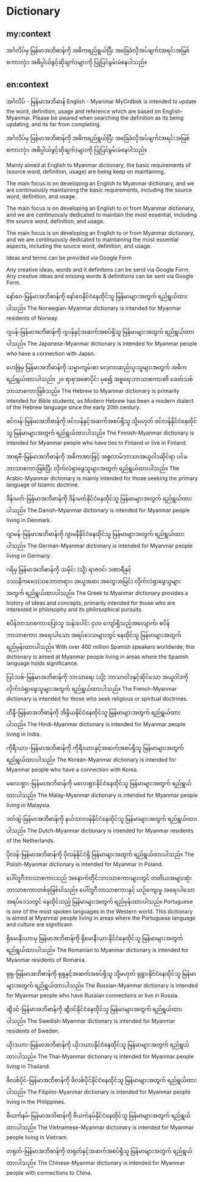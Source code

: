 # Dictionary

## my:context

အင်္ဂလိပ်မှ မြန်မာအဘိဓာန်ကို အဓိကရည်ရွယ်ပြီး အခြေခံလိုအပ်ချက်(အရင်းအမြစ်စကားလုံး၊ အဓိပ္ပါယ်ဖွင့်ဆိုချက်)များကို ပြုပြင်မွမ်းမံနေပါသည်။

## en:context

အင်္ဂလိပ် - မြန်မာအဘိဓာန်
English - Myanmar
MyOrdbok is intended to update the word, definition, usage and reference which are based on English-Myanmar. Please be awared when searching the definition as its being updating, and its far from completing.

အင်္ဂလိပ်မှ မြန်မာအဘိဓာန်ကို အဓိကရည်ရွယ်ပြီး အခြေခံလိုအပ်ချက်(အရင်းအမြစ်စကားလုံး၊ အဓိပ္ပါယ်ဖွင့်ဆိုချက်)များကို ပြုပြင်မွမ်းမံနေပါသည်။

Mainly aimed at English to Myanmar dictionary, the basic requirements of (source word, definition, usage) are being keep on maintaining.

The main focus is on developing an English to Myanmar dictionary, and we are continuously maintaining the basic requirements, including the source word, definition, and usage.

The main focus is on developing an English to or from Myanmar dictionary, and we are continuously dedicated to maintain the most essential, including the source word, definition, and usage.

The main focus is on developing an English to or from Myanmar dictionary, and we are continuously dedicated to maintaining the most essential aspects, including the source word, definition, and usage.

Ideas and terms can be provided via Google Form

Any creative ideas, words and it definitons can be send via Google Form.
Any creative ideas and missing words & definitions can be sent via Google Form.

နော်ဝေ-မြန်မာအဘိဓာန်ကို နော်ဝေနိုင်ငံနေထိုင်သူ မြန်မာများအတွက် ရည်ရွယ်ထားပါသည်။
The Norwegian-Myanmar dictionary is intended for Myanmar residents of Norway.

ဂျပန်-မြန်မာအဘိဓာန်ကို ဂျပန်နှင့်အဆက်အစပ်ရှိသူ မြန်မာများအတွက် ရည်ရွယ်ထားပါသည်။
The Japanese-Myanmar dictionary is intended for Myanmar people who have a connection with Japan.

ဟေဗြဲမှ မြန်မာအဘိဓာန်ကို သမ္မာကျမ်းစာ လေ့လာဆည်းပူးသူများအတွက် အဓိကရည်ရွယ်ထားပါသည်။ ၂၀ ရာစုအစောပိုင်း မှစ၍ အစ္စရေးဘာသာစကား၏ ခေတ်သစ်ဘာသာစကားဖြစ်သည်။
The Hebrew to Myanmar dictionary is primarily intended for Bible students, as Modern Hebrew has been a modern dialect of the Hebrew language since the early 20th century.

ဖင်လန်-မြန်မာအဘိဓာန်ကို ဖင်လန်နှင့်အဆက်အစပ်ရှိသူ သို့မဟုတ် ဖင်လန်နိုင်ငံနေထိုင်သူ မြန်မာများအတွက် ရည်ရွယ်ထားပါသည်။
The Finnish-Myanmar dictionary is intended for Myanmar people who have ties to Finland or live in Finland.

အာရဗီ-မြန်မာအဘိဓာန်ကို အဓိကအားဖြင့် အစ္စလာမ်ဘာသာအယူဝါဒဆိုင်ရာ ပင်မ ဘာသာစကားဖြစ်ပြီး လိုက်လံရှာဖွေသူများအတွက် ရည်ရွယ်ထားပါသည်။
The Arabic-Myanmar dictionary is mainly intended for those seeking the primary language of Islamic doctrine.

ဒိန်းမတ်-မြန်မာအဘိဓာန်ကို ဒိန်းမတ်နိုင်ငံနေထိုင်သူ မြန်မာများအတွက် ရည်ရွယ်ထားပါသည်။
The Danish-Myanmar dictionary is intended for Myanmar people living in Denmark.

ဂျာမန်-မြန်မာအဘိဓာန်ကို ဂျာမနီနိုင်ငံနေထိုင်သူ မြန်မာများအတွက် ရည်ရွယ်ထားပါသည်။
The German-Myanmar dictionary is intended for Myanmar people living in Germany.

ဂရိမှ မြန်မာအဘိဓာန်ကို သမိုင်း (သို့) ရာဇဝင်၊ ဒဏာရီနှင့် ဒဿနိကဗေဒ(သဘောတရား၊ အယူအဆ၊ အတွေးအမြင်) လိုက်လံရှာဖွေသူများအတွက် ရည်ရွယ်ထားပါသည်။
The Greek to Myanmar dictionary provides a history of ideas and concepts, primarily intended for those who are interested in philosophy and its philosophical pursuits.

စပိန်ဘာသာစကားပြောသူ သန်းပေါင်း ၄၀၀ ကျော်ရှိသည့်အလျောက်၊ စပိန်ဘာသာစကား အရေးပါသော အရပ်ဒေသများတွင် နေထိုင်သူ မြန်မာများအတွက် ရည်မှန်းထားပါသည်။
With over 400 million Spanish speakers worldwide, this dictionary is aimed at Myanmar people living in areas where the Spanish language holds significance.

ပြင်သစ်-မြန်မာအဘိဓာန်ကို ဘာသာရေး (သို့) ဘာသာဝါဒနှင့်ဆိုင်သော အယူဝါဒကို လိုက်လံရှာဖွေသူများအတွက် ရည်ရွယ်ထားပါသည်။
The French-Myanmar dictionary is intended for those who seek religious or spiritual doctrines.

ဟိန္ဒီ-မြန်မာအဘိဓာန်ကို အိန္ဒိယနိုင်ငံနေထိုင်သူ မြန်မာများအတွက် ရည်ရွယ်ထားပါသည်။
The Hindi-Myanmar dictionary is intended for Myanmar people living in India.

ကိုရီးယား-မြန်မာအဘိဓာန်ကို ကိုရီးယားနှင့်အဆက်အစပ်ရှိသူ မြန်မာများအတွက် ရည်ရွယ်ထားပါသည်။
The Korean-Myanmar dictionary is intended for Myanmar people who have a connection with Korea.

မလေးရှား-မြန်မာအဘိဓာန်ကို မလေးရှားနိုင်ငံနေထိုင်သူ မြန်မာများအတွက် ရည်ရွယ်ထားပါသည်။
The Malay-Myanmar dictionary is intended for Myanmar people living in Malaysia.

ဒတ်ချ်-မြန်မာအဘိဓာန်ကို နယ်သာလန်နိုင်ငံနေထိုင်သူ မြန်မာများအတွက် ရည်ရွယ်ထားပါသည်။
The Dutch-Myanmar dictionary is intended for Myanmar residents of the Netherlands.

ပိုလန်-မြန်မာအဘိဓာန်ကို ပိုလန်နိုင်ငံရှိ မြန်မာများအတွက် ရည်ရွယ်ထားပါသည်။
The Polish-Myanmar dictionary is intended for Myanmar in Poland.

ပေါ်တူဂီဘာသာစကားသည် အနောက်တိုင်းဘာသာစကားများတွင် တတိယအများဆုံးဘာသာစကားတစ်ခုဖြစ်ပါသည်။ ပေါ်တူဂီဘာသာစကားနှင့် ယဉ်ကျေးမှု အရေးပါသော အရပ်ဒေသတွင် နေထိုင်သည့် မြန်မာများအတွက် ရည်မှန်းထားပါသည်။
Portuguese is one of the most spoken languages in the Western world. This dictionary is aimed at Myanmar people living in areas where the Portuguese language and culture are significant.

ရိုမေးနီးယားမှ မြန်မာအဘိဓာန်ကို ရိုမေးနီးယားနိုင်ငံနေထိုင်သူ မြန်မာများအတွက် ရည်ရွယ်ထားပါသည်။
The Romanian to Myanmar dictionary is intended for Myanmar residents of Romania.

ရုရှ-မြန်မာအဘိဓာန်ကို ရုရှနှင့်အဆက်အစပ်ရှိသူ သို့မဟုတ် ရုရှားနိုင်ငံနေထိုင်သူ မြန်မာများအတွက် ရည်ရွယ်ထားပါသည်။
The Russian-Myanmar dictionary is intended for Myanmar people who have Russian connections or live in Russia.

ဆွီဒင်-မြန်မာအဘိဓာန်ကို ဆွီဒင်နိုင်ငံနေထိုင်သူ မြန်မာများအတွက် ရည်ရွယ်ထားပါသည်။
The Swedish-Myanmar dictionary is intended for Myanmar residents of Sweden.

ယိုးဒယား-မြန်မာအဘိဓာန်ကို ယိုးဒယားနိုင်ငံနေထိုင်သူ မြန်မာများအတွက် ရည်ရွယ်ထားပါသည်။
The Thai-Myanmar dictionary is intended for Myanmar people living in Thailand.

ဖိလစ်ပိုင်-မြန်မာအဘိဓာန်ကို ဖိလစ်ပိုင်နိုင်ငံနေထိုင်သူ မြန်မာများအတွက် ရည်ရွယ်ထားပါသည်။
The Filipino-Myanmar dictionary is intended for Myanmar people living in the Philippines.

ဗီယက်နမ်-မြန်မာအဘိဓာန်ကို ဗီယက်နမ်နိုင်ငံနေထိုင်သူ မြန်မာများအတွက် ရည်ရွယ်ထားပါသည်။
The Vietnamese-Myanmar dictionary is intended for Myanmar people living in Vietnam.

တရုတ်-မြန်မာအဘိဓာန်ကို တရုတ်နှင့်အဆက်အစပ်ရှိသူ မြန်မာများအတွက် ရည်ရွယ်ထားပါသည်။
The Chinese-Myanmar dictionary is intended for Myanmar people with connections to China.
